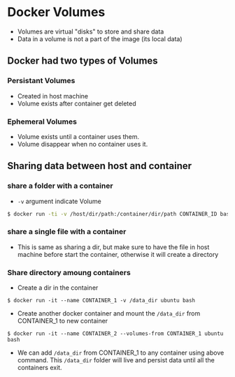 # Docker Volumes

- Volumes are virtual "disks" to store and share data
- Data in a volume is not a part of the image (its local data)



## Docker had two types of Volumes 



### Persistant Volumes
- Created in host machine 
- Volume exists after container get deleted 


### Ephemeral Volumes
- Volume exists until a container uses them. 
- Volume disappear when no container uses it.


## Sharing data between host and container 

### share a folder with a container 

- `-v` argument indicate Volume

```bash
$ docker run -ti -v /host/dir/path:/container/dir/path CONTAINER_ID bash 
```

### share a single file with a container

 - This is same as sharing a dir, but make sure to have the file in host machine before start the container, otherwise it will create a directory

### Share directory amoung containers 

- Create a dir in the container 

```
$ docker run -it --name CONTAINER_1 -v /data_dir ubuntu bash 
```

- Create another docker container and mount the `/data_dir` from CONTAINER_1 to new container 
```
$ docker run -it --name CONTAINER_2 --volumes-from CONTAINER_1 ubuntu bash 
```

- We can add `/data_dir` from CONTAINER_1 to any container using above command. This `/data_dir` folder will live and persist data until all the containers exit. 
